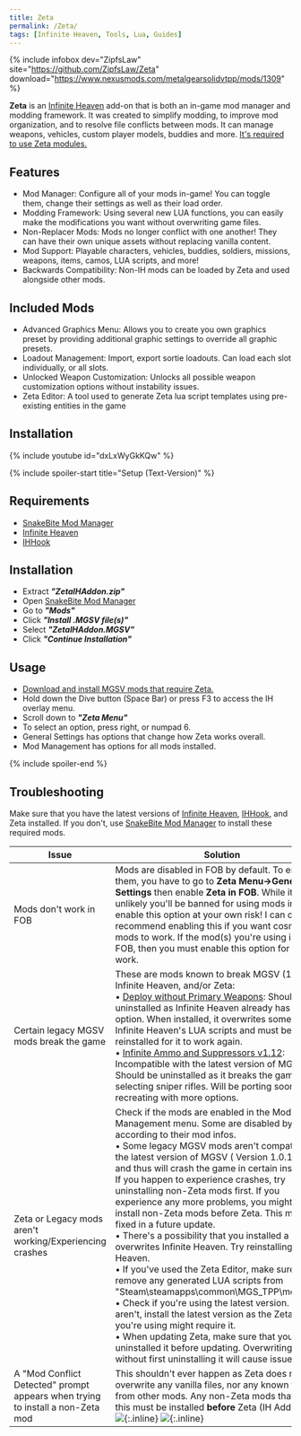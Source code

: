 ```yaml
---
title: Zeta
permalink: /Zeta/
tags: [Infinite Heaven, Tools, Lua, Guides]
---
```


{% include infobox dev="ZipfsLaw" site="https://github.com/ZipfsLaw/Zeta" download="https://www.nexusmods.com/metalgearsolidvtpp/mods/1309" %}

**Zeta** is an [Infinite Heaven](/Infinite_Heaven "wikilink") add-on that is both an in-game mod manager and modding framework. It was created to simplify modding, to improve mod organization, and to resolve file conflicts between mods. 
It can manage weapons, vehicles, custom player models, buddies and more. [It's required to use Zeta modules.](https://www.nexusmods.com/metalgearsolidvtpp/search/?search_description=Zeta)

## Features

  - Mod Manager: Configure all of your mods in-game! You can toggle them, change their settings as well as their load order.
  - Modding Framework: Using several new LUA functions, you can easily make the modifications you want without overwriting game files.
  - Non-Replacer Mods: Mods no longer conflict with one another! They can have their own unique assets without replacing vanilla content.
  - Mod Support: Playable characters, vehicles, buddies, soldiers, missions, weapons, items, camos, LUA scripts, and more!
  - Backwards Compatibility: Non-IH mods can be loaded by Zeta and used alongside other mods.

## Included Mods

  - Advanced Graphics Menu: Allows you to create you own graphics preset by providing additional graphic settings to override all graphic presets.
  - Loadout Management:  Import, export sortie loadouts. Can load each slot individually, or all slots.
  - Unlocked Weapon Customization:  Unlocks all possible weapon customization options without instability issues.
  - Zeta Editor:  A tool used to generate Zeta lua script templates using pre-existing entities in the game

## Installation

{% include youtube id="dxLxWyGkKQw" %}

{% include spoiler-start title="Setup (Text-Version)" %}

## Requirements

  - [SnakeBite Mod Manager](/SnakeBite_Mod_Manager "wikilink")
  - [Infinite Heaven](/Infinite_Heaven "wikilink")
  - [IHHook](/IHHook "wikilink")

## Installation

  - Extract ***"ZetaIHAddon.zip"***
  - Open [SnakeBite Mod Manager](https://www.nexusmods.com/metalgearsolidvtpp/mods/106)
  - Go to ***"Mods"***
  - Click ***"Install .MGSV file(s)"***
  - Select ***"ZetaIHAddon.MGSV"***
  - Click ***"Continue Installation"***

## Usage

  - [Download and install MGSV mods that require Zeta.](https://www.nexusmods.com/metalgearsolidvtpp/search/?search_description=Zeta)
  - Hold down the Dive button (Space Bar) or press F3 to access the IH overlay menu.
  - Scroll down to ***"Zeta Menu"***
  - To select an option, press right, or numpad 6.
  - General Settings has options that change how Zeta works overall.
  - Mod Management has options for all mods installed.
    
{% include spoiler-end %}

## Troubleshooting

Make sure that you have the latest versions of [Infinite Heaven](/Infinite_Heaven "wikilink"), [IHHook](/IHHook "wikilink"), and Zeta installed. If you don't, use [SnakeBite Mod Manager](/SnakeBite_Mod_Manager "wikilink") to install these required mods.

| Issue                                                 | Solution                                                                                                                                                                                                                                                            |
| ----------------------------------------------------- | ------------------------------------------------------------------------------------------------------------------------------------------------------------------------------------------------------------------------------------------------------------------- |
| Mods don't work in FOB | Mods are disabled in FOB by default. To enable them, you have to go to **Zeta Menu->General Settings** then enable **Zeta in FOB**. While it's highly unlikely you'll be banned for using mods in FOB, enable this option at your own risk! I can only recommend enabling this if you want cosmetic mods to work. If the mod(s) you're using is for FOB, then you must enable this option for them to work. | 
| Certain legacy MGSV mods break the game | These are mods known to break MGSV (1.0.15.3), Infinite Heaven, and/or Zeta:<br/>• [Deploy without Primary Weapons](https://www.nexusmods.com/metalgearsolidvtpp/mods/510):﻿ Should be uninstalled as Infinite Heaven already has a similar option. When installed, it overwrites some of Infinite Heaven's LUA scripts and must be reinstalled for it to work again.<br/>• [Infinite Ammo and Suppressors v1.12](https://www.nexusmods.com/metalgearsolidvtpp/mods/291): Incompatible with the latest version of MGSV. Should be uninstalled as it breaks the game when selecting sniper rifles. Will be porting soon or recreating with more options. | 
| Zeta or Legacy mods aren't working/Experiencing crashes | Check if the mods are enabled in the Mod Management menu. Some are disabled by default according to their mod infos. <br/>• Some legacy MGSV mods aren't compatible with the latest version of MGSV ( Version 1.0.15.3 ), and thus will crash the game in certain instances. If you happen to experience crashes, try uninstalling non-Zeta mods first. If you experience any more problems, you might have to install non-Zeta mods before Zeta. This might get fixed in a future update.  <br/>• There's a possibility that you installed a mod that overwrites Infinite Heaven. Try reinstalling Infinite Heaven.﻿ <br/>• If you've used the Zeta Editor, make sure to remove any generated LUA scripts from "Steam\steamapps\common\MGS_TPP\mod\zeta". <br/>• Check if you're using the latest version. If you aren't, install the latest version as the Zeta script you're using might require it. <br/>• When updating Zeta, make sure that you have uninstalled it before updating. Overwriting it without first uninstalling it will cause issues. |
| A "Mod Conflict Detected" prompt appears when trying to install a non-Zeta mod | This shouldn't ever happen as Zeta does not overwrite any vanilla files, nor any known files from other mods. Any non-Zeta mods that prompt this must be installed **before** Zeta (IH Add-on).<br/> ![](https://zipfslaw.github.io/ZetaDocs/img/conflict.png){:.inline} ![](https://zipfslaw.github.io/ZetaDocs/img/conflictfix.png){:.inline} |
